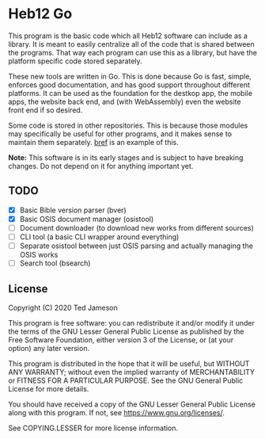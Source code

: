 # Heb12 Go

This program is the basic code which all Heb12 software can include as a library. It is meant to easily centralize all of the code that is shared between the programs. That way each program can use this as a library, but have the platform specific code stored separately.

These new tools are written in Go. This is done because Go is fast, simple, enforces good documentation, and has good support throughout different platforms. It can be used as the foundation for the destkop app, the mobile apps, the website back end, and (with WebAssembly) even the website front end if so desired.

Some code is stored in other repositories. This is because those modules may specifically be useful for other programs, and it makes sense to maintain them separately. [bref](https://code.heb12.com/Heb12/bref) is an example of this.

**Note:** This software is in its early stages and is subject to have breaking changes. Do not depend on it for anything important yet.

## TODO

- [x] Basic Bible version parser (bver)
- [x] Basic OSIS document manager (osistool)
- [ ] Document downloader (to download new works from different sources)
- [ ] CLI tool (a basic CLI wrapper around everything)
- [ ] Separate osistool between just OSIS parsing and actually managing the OSIS works
- [ ] Search tool (bsearch)

## License

Copyright (C) 2020 Ted Jameson

This program is free software: you can redistribute it and/or modify
it under the terms of the GNU Lesser General Public License as published by
the Free Software Foundation, either version 3 of the License, or
(at your option) any later version.

This program is distributed in the hope that it will be useful,
but WITHOUT ANY WARRANTY; without even the implied warranty of
MERCHANTABILITY or FITNESS FOR A PARTICULAR PURPOSE.  See the
GNU General Public License for more details.

You should have received a copy of the GNU Lesser General Public License
along with this program.  If not, see <https://www.gnu.org/licenses/>.

See COPYING.LESSER for more license information.
